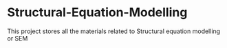 # Structural-Equation-Modelling
This project stores all the materials related to Structural equation modelling or SEM
